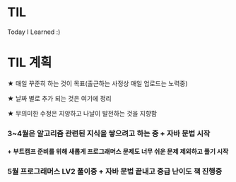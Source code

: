 # TIL
Today I Learned :) 



# TIL 계획
★ 매일 꾸준히 하는 것이 목표(출근하는 사정상 매일 업로드는 노력중)

★ 날짜 별로 추가 되는 것은 여기에 정리

★ 무의미한 수정은 지양하고 나날이 발전하는 것을 지향함

### 3~4월은 알고리즘 관련된 지식을 쌓으려고 하는 중 + 자바 문법 시작
#### + 부트캠프 준비를 위해 새롭게 프로그래머스 문제도 너무 쉬운 문제 제외하고 풀기 시작

### 5월 프로그래머스 LV2 풀이중 + 자바 문법 끝내고 중급 난이도 책 진행중
